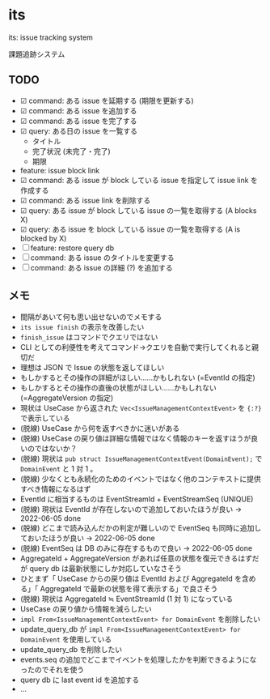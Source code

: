 # its

its: issue tracking system

課題追跡システム

## TODO

- ☑ command: ある issue を延期する (期限を更新する)
- ☑ command: ある issue を追加する
- ☑ command: ある issue を完了する
- ☑ query: ある日の issue を一覧する
  - タイトル
  - 完了状況 (未完了・完了)
  - 期限
- feature: issue block link
- ☑ command: ある issue が block している issue を指定して issue link を作成する
- ☑ command: ある issue link を削除する
- ☑ query: ある issue が block している issue の一覧を取得する (A blocks X)
- ☑ query: ある issue を block している issue の一覧を取得する (A is blocked by X)
- ☐ feature: restore query db
- ☐ command: ある issue のタイトルを変更する
- ☐ command: ある issue の詳細 (?) を追加する

## メモ

- 間隔があいて何も思い出せないのでメモする
- `its issue finish` の表示を改善したい
- `finish_issue` はコマンドでクエリではない
- CLI としての利便性を考えてコマンド→クエリを自動で実行してくれると親切だ
- 理想は JSON で Issue の状態を返してほしい
- もしかするとその操作の詳細がほしい……かもしれない (=EventId の指定)
- もしかするとその操作の直後の状態がほしい……かもしれない (=AggregateVersion の指定)
- 現状は UseCase から返された `Vec<IssueManagementContextEvent>` を `{:?}` で表示している
- (脱線) UseCase から何を返すべきかに迷いがある
- (脱線) UseCase の戻り値は詳細な情報ではなく情報のキーを返すほうが良いのではないか？
- (脱線) 現状は `pub struct IssueManagementContextEvent(DomainEvent);` で `DomainEvent` と 1 対 1 。
- (脱線) 少なくとも永続化のためのイベントではなく他のコンテキストに提供すべき情報になるはず
- EventId に相当するものは EventStreamId + EventStreamSeq (UNIQUE)
- (脱線) 現状は EventId が存在しないので追加しておいたほうが良い
  → 2022-06-05 done
- (脱線) どこまで読み込んだかの判定が難しいので EventSeq も同時に追加しておいたほうが良い
  → 2022-06-05 done
- (脱線) EventSeq は DB のみに存在するもので良い
  → 2022-06-05 done
- AggregateId + AggregateVersion があれば任意の状態を復元できるはずだが query db は最新状態にしか対応していなさそう
- ひとまず「 UseCase からの戻り値は EventId および AggregateId を含める」「 AggregateId で最新の状態を得て表示する」で良さそう
- (脱線) 現状は AggregateId ≒ EventStreamId (1 対 1) になっている
- UseCase の戻り値から情報を減らしたい
- `impl From<IssueManagementContextEvent> for DomainEvent` を削除したい
- update_query_db が `impl From<IssueManagementContextEvent> for DomainEvent` を使用している
- update_query_db を削除したい
- events.seq の追加でどこまでイベントを処理したかを判断できるようになったのでそれを使う
- query db に last event id を追加する
- ...
